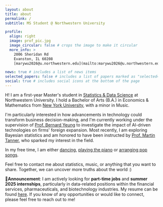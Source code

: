 ```yaml
---
layout: about
title: about
permalink: /
subtitle: MS Student @ Northwestern University

profile:
  align: right
  image: prof_pic.jpg
  image_circular: false # crops the image to make it circular
  more_info: >
    2006 Sheridan Rd
    Evanston, IL 60208
    [marywu2026@u.northwestern.edu](mailto:marywu2026@u.northwestern.edu)

news: true # includes a list of news items
selected_papers: false # includes a list of papers marked as "selected={true}"
social: true # includes social icons at the bottom of the page
---
```


H! I am a first-year Master's student in [Statistics & Data Science](https://statistics.northwestern.edu/) at Northwestern University. I hold a Bachelor of Arts (B.A.) in Economics & Mathematics from [New York University](https://www.nyu.edu/), with a minor in Music. 

I'm particularly interested in how advancements in technology could transform business decision-making, and I'm currently working under the supervision of [Prof. Bernard Yeung](https://www.sustech.edu.cn/en/faculties/bernardyyeung.html) to investigate the impact of AI-driven technologies on firms' foreign expansion. Most recently, I am exploring Bayesian statistics and am honored to have been instructed by [Prof. Martin Tanner](https://statistics.northwestern.edu/people/in-memoriam/martin-tanner.html), who sparked my interest in the field. 

In my free time, I am either [dancing](https://youtube.com/playlist?list=PLTtwOyXty5KrBILfYxhCcgQkDOWCKc7O4&si=J7n9ydpSPswdH8dg), [playing the piano](https://youtube.com/playlist?list=PLTtwOyXty5Ko6EUtSugRxdR_8hsD30817&si=z_aScmD2JXHh8V3i) or [arranging pop songs](https://musescore.com/user/36638079). 

Feel free to contact me about statistics, music, or anything that you want to share. Together, we can uncover more truths about the world :)

📣**Announcement**: I am actively looking for **part-time jobs** and **summer 2025 internships**, particularly in data-related positions within the financial services, pharmaceuticals, and biotechnology industries. My resume can be found [here](./assets/Mary_Wu_resume.pdf). If you know of any opportunities or would like to connect, please feel free to reach out to me! 
